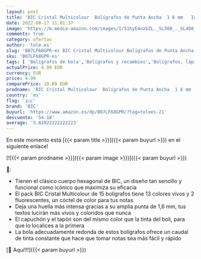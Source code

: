 ```yaml
---
layout: post
title: 'BIC Cristal Multicolour  Bolígrafos de Punta Ancha  1 6 mm   Ideal para Dibujos y Anotaciones  Colores Surtidos  Pack de 15 Unidades'
date: 2022-08-17 11:01:37
image: 'https://m.media-amazon.com/images/I/51hyE4nzbZL._SL500_._SL400_.jpg'
comments: true
category: ofertas
author: 'tole.es'
slug: 'B07LF68GPR-es BIC Cristal Multicolour Bolígrafos de Punta Ancha 1 6 mm...'
sku: 'B07LF68GPR-es'
tags: [ 'Bolígrafos de bola','Bolígrafos y recambios','Bolígrafos, lápices y útiles de escritura','Oficina y papelería','bic','bolígrafos','cristal','🇪🇸', ]
actualPrice: 4.99 EUR
currency: EUR
price: 4.99
comparePrice: 10.89 EUR
prodname: 'BIC Cristal Multicolour  Bolígrafos de Punta Ancha  1 6 mm   Ideal para Dibujos y Anotaciones  Colores Surtidos  Pack de 15 Unidades'
country: 'es'
flag: '🇪🇸'
brand: 'BIC'
buyurl: 'https://www.amazon.es/dp/B07LF68GPR/?tag=tolees-21'
descuento: '54.18'
average: '5.82022222222223'
---
```


En este momento está [{{< param title >}}]({{< param buyurl >}}) en el siguiente enlace!

[![{{< param prodname >}}]({{< param image >}})]({{< param buyurl >}})

🔎:

- Tienen el clásico cuerpo hexagonal de BIC, un diseño tan sencillo y funcional como icónico que maximiza su eficacia
- El pack BIC Cristal Multicolour de 15 bolígrafos tiene 13 colores vivos y 2 fluorescentes, un cóctel de color para tus notas
- Deja una huella más intensa gracias a su amplia punta de 1,6 mm, tus textos lucirán más vivos y coloridos que nunca
- El capuchón y el tapón son del mismo color que la tinta del boli, para que lo localices a la primera
- La bola adecuadamente redonda de estos bolígrafos ofrece un caudal de tinta constante que hace que tomar notas sea más fácil y rápido

[🛒 Aquí!!!]({{< param buyurl >}})
